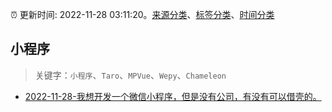 :alarm_clock: 更新时间: 2022-11-28 03:11:20。[来源分类](../README.md)、[标签分类](../TAGS.md)、[时间分类](../TIMELINE.md)

## 小程序


> 关键字：`小程序`、`Taro`、`MPVue`、`Wepy`、`Chameleon`



- [2022-11-28-我想开发一个微信小程序，但是没有公司，有没有可以借壳的。](https://www.v2ex.com/t/898410) 